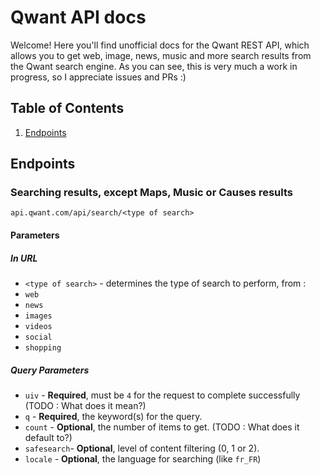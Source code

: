 # Qwant API docs
Welcome! Here you'll find unofficial docs for the Qwant REST API, which allows you to get web, image, news, music and more search results from the Qwant search engine.
As you can see, this is very much a work in progress, so I appreciate issues and PRs :)

## Table of Contents
1. [Endpoints](#endpoints)

## Endpoints
### Searching results, except Maps, Music or Causes results
```
api.qwant.com/api/search/<type of search>
```
#### Parameters
##### In URL
  - `<type of search>` - determines the type of search to perform, from :
  - `web`
  - `news`
  - `images`
  - `videos`
  - `social`
  - `shopping`
##### Query Parameters
  - `uiv` - **Required**, must be `4` for the request to complete successfully (TODO : What does it mean?)
  - `q` - **Required**, the keyword(s) for the query.
  - `count` - **Optional**, the number of items to get. (TODO : What does it default to?)
  - `safesearch`- **Optional**, level of content filtering (0, 1 or 2).
  - `locale` - **Optional**, the language for searching (like `fr_FR`)
